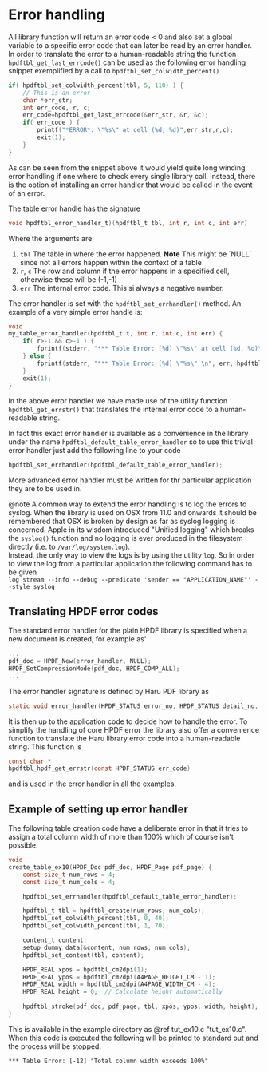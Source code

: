 # Error handling

All library function will return an error code < 0 and also set a global variable to a specific error code that can later be read by an error handler. In order to translate the error to a human-readable string the function `hpdftbl_get_last_errcode()` can be used as the following error handling snippet exemplified by a call to `hpdftbl_set_colwidth_percent()`

```c
if( hpdftbl_set_colwidth_percent(tbl, 5, 110) ) {
    // This is an error
    char *err_str;
    int err_code, r, c;
    err_code=hpdftbl_get_last_errcode(&err_str, &r, &c);
    if( err_code ) {
        printf("*ERROR*: \"%s\" at cell (%d, %d)",err_str,r,c);
        exit(1);
    }
}
```

As can be seen from the snippet above it would yield quite long winding error handling if one where to check every single library call. 
Instead, there is the option of installing an error handler that would be called in the event of an error.

The table error handle has the signature

```c
void hpdftbl_error_handler_t)(hpdftbl_t tbl, int r, int c, int err)
```

Where the arguments are

1. `tbl` The table in where the error happened. **Note** This might be `NULL´ since not all errors happen within the context of a table
2. `r`, `c` The row and column if the error happens in a specified cell, otherwise these will be (-1,-1)
3. `err` The internal error code. This si always a negative number.

The error handler is set with the `hpdftbl_set_errhandler()` method. An example of a very simple error handle is:

```c
void
my_table_error_handler(hpdftbl_t t, int r, int c, int err) {
    if( r>-1 && c>-1 ) {
        fprintf(stderr, "*** Table Error: [%d] \"%s\" at cell (%d, %d)\n", err, hpdftbl_get_errstr(err), r, c);
    } else {
        fprintf(stderr, "*** Table Error: [%d] \"%s\" \n", err, hpdftbl_get_errstr(err));
    }
    exit(1);
}
```
In the above error handler we have made use of the utility function `hpdftbl_get_errstr()` that translates the
internal error code to a human-readable string. 

In fact this exact error handler is available as a convenience in the library under the name `hpdftbl_default_table_error_handler` so to use this trivial error handler just add the following line to your code

```c
hpdftbl_set_errhandler(hpdftbl_default_table_error_handler);
```

More advanced error handler must be written for thr particular application they are to be used in. 

@note A common way to extend the error handling is to log the errors to syslog. When the library is used on OSX from 11.0 and onwards it should be remembered that OSX is broken by design as far as syslog logging is concerned. Apple in its wisdom introduced "Unified logging" which breaks the `syslog()` function and no logging is ever produced in the filesystem directly (i.e. to `/var/log/system.log`).   
Instead, the only way to view the logs is by using the utility `log`. So in order to view the log from a particular application the following command has to be given  
`log stream --info --debug --predicate 'sender == "APPLICATION_NAME"' --style syslog`

## Translating HPDF error codes

The standard error handler for the plain HPDF library is specified when a new document is created, for example as'

```c
...
pdf_doc = HPDF_New(error_handler, NULL);
HPDF_SetCompressionMode(pdf_doc, HPDF_COMP_ALL);
...
```

The error handler signature is defined by Haru PDF library as

```c
static void error_handler(HPDF_STATUS error_no, HPDF_STATUS detail_no, void *user_data);
```

It is then up to the application code to decide how to handle the error. To simplify the handling of core HPDF error the
library also offer a convenience function to translate the Haru library error code into a human-readable string. This function 
is

```c
const char *
hpdftbl_hpdf_get_errstr(const HPDF_STATUS err_code) 
```

and is used in the error handler in all the examples.

## Example of setting up error handler

The following table creation code have a deliberate error in that it tries to assign a total column width of more than
100% which of course isn't possible.

```c
void
create_table_ex10(HPDF_Doc pdf_doc, HPDF_Page pdf_page) {
    const size_t num_rows = 4;
    const size_t num_cols = 4;

    hpdftbl_set_errhandler(hpdftbl_default_table_error_handler);

    hpdftbl_t tbl = hpdftbl_create(num_rows, num_cols);
    hpdftbl_set_colwidth_percent(tbl, 0, 40);
    hpdftbl_set_colwidth_percent(tbl, 1, 70);

    content_t content;
    setup_dummy_data(&content, num_rows, num_cols);
    hpdftbl_set_content(tbl, content);

    HPDF_REAL xpos = hpdftbl_cm2dpi(1);
    HPDF_REAL ypos = hpdftbl_cm2dpi(A4PAGE_HEIGHT_CM - 1);
    HPDF_REAL width = hpdftbl_cm2dpi(A4PAGE_WIDTH_CM - 4);
    HPDF_REAL height = 0;  // Calculate height automatically
    
    hpdftbl_stroke(pdf_doc, pdf_page, tbl, xpos, ypos, width, height);
}

```

This is available in the example directory as @ref tut_ex10.c "tut_ex10.c". When this code is executed the following will 
be printed to standard out and the process will be stopped.

```
*** Table Error: [-12] "Total column width exceeds 100%"
```

